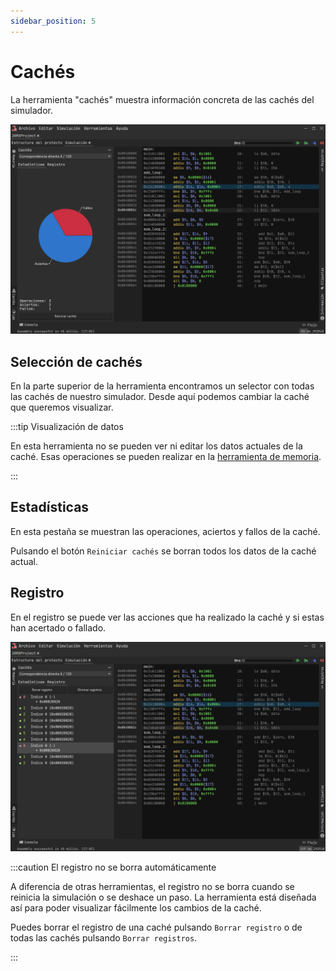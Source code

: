 ```yaml
---
sidebar_position: 5
---
```


# Cachés

La herramienta "cachés" muestra información concreta de las cachés del simulador.

![Caches](/img/docs/nodes/caches-es.png)

## Selección de cachés

En la parte superior de la herramienta encontramos un selector con todas las cachés de nuestro simulador. Desde aquí
podemos cambiar la caché que queremos visualizar.

:::tip Visualización de datos

En esta herramienta no se pueden ver ni editar los datos actuales de la caché. Esas operaciones se pueden realizar en la
[herramienta de memoria](memory).

:::

## Estadísticas

En esta pestaña se muestran las operaciones, aciertos y fallos de la caché.

Pulsando el botón `Reiniciar cachés` se borran todos los datos de la caché actual.

## Registro

En el registro se puede ver las acciones que ha realizado la caché y si estas han acertado o fallado.

![Caches log](/img/docs/nodes/cachesLog-es.png)

:::caution El registro no se borra automáticamente

A diferencia de otras herramientas, el registro no se borra cuando se reinicia la simulación o se deshace un paso.
La herramienta está diseñada así para poder visualizar fácilmente los cambios de la caché.

Puedes borrar el registro de una caché pulsando `Borrar registro` o de todas las cachés pulsando `Borrar registros`.

:::